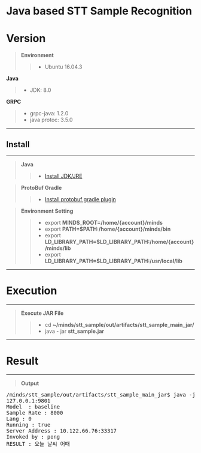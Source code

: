 ﻿
Java based STT Sample Recognition
=================================

# **Version**

>**Environment**
>> - Ubuntu 16.04.3

**Java**
> - JDK: 8.0
	
**GRPC**
> - grpc-java: 1.2.0
> - java protoc: 3.5.0
	




_________________
## **Install** 
-------------------------
> **Java**
>> - [Install JDK/JRE](https://www.digitalocean.com/community/tutorials/how-to-install-java-on-ubuntu-with-apt-get)

>**ProtoBuf Gradle**
>> - [Install protobuf gradle plugin](https://github.com/google/protobuf-gradle-plugin)

>**Environment Setting**
>> - export **MINDS_ROOT=/home/{account}/minds**
>> - export **PATH=$PATH:/home/{account}/minds/bin**
>> - export **LD_LIBRARY_PATH=$LD_LIBRARY_PATH:/home/{account}/minds/lib**
>> - export **LD_LIBRARY_PATH=$LD_LIBRARY_PATH:/usr/local/lib**


-----------------------------------------------

# **Execution**
----------------------
>**Execute JAR File**
>> - cd **~/minds/stt_sample/out/artifacts/stt_sample_main_jar/**
>> - java - jar **stt_sample.jar**


____________________________________

# **Result**
-------------------------------
>**Output**
<pre>
/minds/stt_sample/out/artifacts/stt_sample_main_jar$ java -jar stt_sample.jar 
127.0.0.1:9801
Model  : baseline
Sample Rate : 8000
Lang : 0
Running : true
Server Address : 10.122.66.76:33317
Invoked by : pong
RESULT : 오늘 날씨 어때
</pre>





